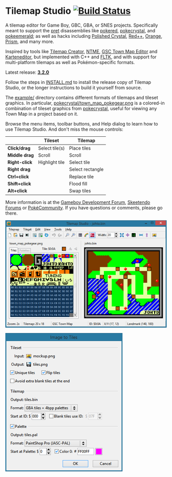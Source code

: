 # Tilemap Studio [![Build Status](https://travis-ci.org/Rangi42/tilemap-studio.svg?branch=master)](https://travis-ci.org/Rangi42/tilemap-studio)

A tilemap editor for Game Boy, GBC, GBA, or SNES projects. Specifically meant to support the [pret](https://github.com/pret) disassemblies like [pokered](https://github.com/pret/pokered), [pokecrystal](https://github.com/pret/pokecrystal), and [pokeemerald](https://github.com/pret/pokeemerald); as well as hacks including [Polished Crystal](https://github.com/Rangi42/polishedcrystal), [Red++](https://github.com/TheFakeMateo/RedPlusPlus), [Orange](https://github.com/PiaCarrot/pokeorange), [Prism](https://www.reddit.com/r/PokemonPrism), and many more.

Inspired by tools like [Tilemap Creator](https://github.com/erandis-vol/Tilemap-Creator), [NTME](https://www.pokecommunity.com/showthread.php?t=149454), [GSC Town Map Editor](https://hax.iimarckus.org/topic/97/) and [Karteneditor](https://i.imgur.com/70jDfdM.png), but implemented with C++ and [FLTK](http://www.fltk.org/), and with support for multi-platform tilemaps as well as Pokémon-specific formats.

Latest release: [**3.2.0**](https://github.com/Rangi42/tilemap-studio/releases/tag/v3.2.0)

Follow the steps in [INSTALL.md](INSTALL.md) to install the release copy of Tilemap Studio, or the longer instructions to build it yourself from source.

The [example/](example/) directory contains different formats of tilemaps and tileset graphics. In particular, [pokecrystal/town_map_pokegear.png](example/pokecrystal/town_map_pokegear.png) is a colored-in combination of tileset graphics from [pokecrystal](https://github.com/pret/pokecrystal), useful for viewing any Town Map in a project based on it.

Browse the menu items, toolbar buttons, and Help dialog to learn how to use Tilemap Studio. And don't miss the mouse controls:

|                      | Tileset        | Tilemap          |
|----------------------|----------------|------------------|
| **Click/drag**       | Select tile(s) | Place tiles      |
| **Middle drag**      | Scroll         | Scroll           |
| **Right-click**      | Highlight tile | Select tile      |
| **Right drag**       |                | Select rectangle |
| **Ctrl+click**       |                | Replace tile     |
| **Shift+click**      |                | Flood fill       |
| **Alt+click**        |                | Swap tiles       |

More information is at the [Gameboy Development Forum](https://gbdev.gg8.se/forums/viewtopic.php?id=648), [Skeetendo Forums](https://hax.iimarckus.org/topic/7691/) or [PokéCommunity](https://www.pokecommunity.com/showthread.php?p=10075626). If you have questions or comments, please go there.

![Screenshot](screenshot.png)

![Screenshot 2](screenshot2.png)
